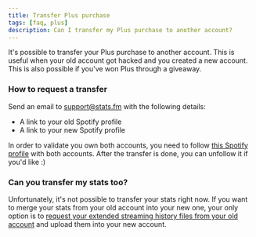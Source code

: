 ```yaml
---
title: Transfer Plus purchase
tags: [faq, plus]
description: Can I transfer my Plus purchase to another account?
---
```


It's possible to transfer your Plus purchase to another account. This is useful when your old account got hacked and you created a new account. This is also possible if you've won Plus through a giveaway.

### How to request a transfer

Send an email to [support@stats.fm](mailto:support@stats.fm) with the following details:

- A link to your old Spotify profile
- A link to your new Spotify profile

In order to validate you own both accounts, you need to follow [this Spotify profile](https://open.spotify.com/user/zwm5ckwimgvmvl1r2ih4xko25) with both accounts. After the transfer is done, you can unfollow it if you'd like :)

### Can you transfer my stats too?

Unfortunately, it's not possible to transfer your stats right now. If you want to merge your stats from your old account into your new one, your only option is to [request your extended streaming history files from your old account](../import/spotify-import) and upload them into your new account.
